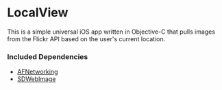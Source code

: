 # LocalView #

This is a simple universal iOS app written in Objective-C that pulls images from the Flickr API based on the user's current location.

### Included Dependencies ###
* [AFNetworking](https://github.com/AFNetworking/AFNetworking)
* [SDWebImage](https://github.com/rs/SDWebImage)